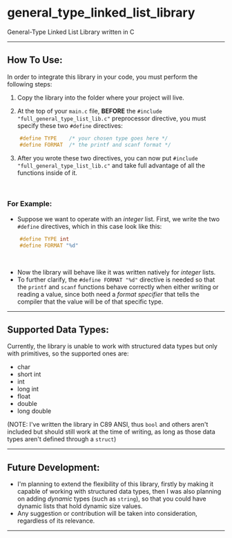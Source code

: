 # general_type_linked_list_library
General-Type Linked List Library written in C 

- - -

## How To Use:

In order to integrate this library in your code, you must perform the following steps:

1.  Copy the library into the folder where your project will live.

2.  At the top of your ``main.c`` file, **BEFORE** the ``#include "full_general_type_list_lib.c"`` preprocessor directive, you must specify these two ``#define`` directives: 

```C
    #define TYPE    /* your chosen type goes here */
    #define FORMAT  /* the printf and scanf format */
```

3.  After you wrote these two directives, you can now put ``#include "full_general_type_list_lib.c"`` and take full advantage of all the functions inside of it.

<br>

### For Example:
- Suppose we want to operate with an _integer_ list. First, we write the two ``#define`` directives, which in this case look like this: 

```C
    #define TYPE int
    #define FORMAT "%d"
```

<br>

- Now the library will behave like it was written natively for _integer_ lists.
- To further clarify, the ``#define FORMAT "%d"`` directive is needed so that the ``printf`` and ``scanf`` functions behave correctly when either writing or reading a value, since both need a _format specifier_ that tells the compiler that the value will be of that specific type.

- - -

## Supported Data Types:

Currently, the library is unable to work with structured data types but only with primitives, so the supported ones are:

- char
- short int
- int
- long int
- float
- double
- long double

(NOTE: I've written the library in C89 ANSI, thus ``bool`` and others aren't included but should still work at the time of writing, as long as those data types aren't defined through a ``struct``)

- - -

## Future Development:

- I'm planning to extend the flexibility of this library, firstly by making it capable of working with structured data types, then I was also planning on adding _dynamic_ types (such as ``string``), so that you could have dynamic lists that hold dynamic size values.
- Any suggestion or contribution will be taken into consideration, regardless of its relevance.

- - -
